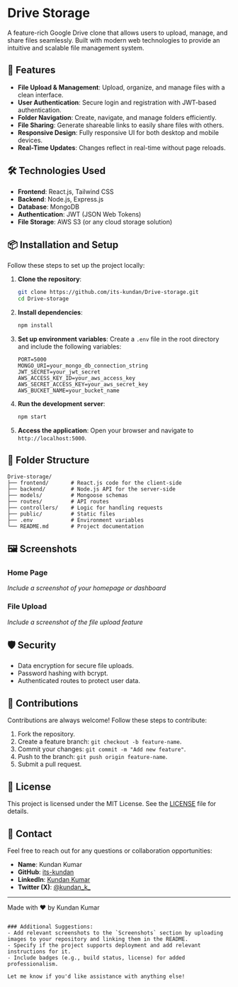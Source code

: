 # Drive Storage

A feature-rich Google Drive clone that allows users to upload, manage, and share files seamlessly. Built with modern web technologies to provide an intuitive and scalable file management system.

## 🚀 Features

- **File Upload & Management**: Upload, organize, and manage files with a clean interface.
- **User Authentication**: Secure login and registration with JWT-based authentication.
- **Folder Navigation**: Create, navigate, and manage folders efficiently.
- **File Sharing**: Generate shareable links to easily share files with others.
- **Responsive Design**: Fully responsive UI for both desktop and mobile devices.
- **Real-Time Updates**: Changes reflect in real-time without page reloads.

## 🛠️ Technologies Used

- **Frontend**: React.js, Tailwind CSS
- **Backend**: Node.js, Express.js
- **Database**: MongoDB
- **Authentication**: JWT (JSON Web Tokens)
- **File Storage**: AWS S3 (or any cloud storage solution)

## 📦 Installation and Setup

Follow these steps to set up the project locally:

1. **Clone the repository**:
   ```bash
   git clone https://github.com/its-kundan/Drive-storage.git
   cd Drive-storage
   ```

2. **Install dependencies**:
   ```bash
   npm install
   ```

3. **Set up environment variables**:
   Create a `.env` file in the root directory and include the following variables:
   ```env
   PORT=5000
   MONGO_URI=your_mongo_db_connection_string
   JWT_SECRET=your_jwt_secret
   AWS_ACCESS_KEY_ID=your_aws_access_key
   AWS_SECRET_ACCESS_KEY=your_aws_secret_key
   AWS_BUCKET_NAME=your_bucket_name
   ```

4. **Run the development server**:
   ```bash
   npm start
   ```

5. **Access the application**:
   Open your browser and navigate to `http://localhost:5000`.

## 📂 Folder Structure

```
Drive-storage/
├── frontend/       # React.js code for the client-side
├── backend/        # Node.js API for the server-side
├── models/         # Mongoose schemas
├── routes/         # API routes
├── controllers/    # Logic for handling requests
├── public/         # Static files
├── .env            # Environment variables
└── README.md       # Project documentation
```

## 🖼️ Screenshots

### Home Page
*Include a screenshot of your homepage or dashboard*

### File Upload
*Include a screenshot of the file upload feature*

## 🛡️ Security

- Data encryption for secure file uploads.
- Password hashing with bcrypt.
- Authenticated routes to protect user data.

## 🤝 Contributions

Contributions are always welcome! Follow these steps to contribute:

1. Fork the repository.
2. Create a feature branch: `git checkout -b feature-name`.
3. Commit your changes: `git commit -m "Add new feature"`.
4. Push to the branch: `git push origin feature-name`.
5. Submit a pull request.

## 📄 License

This project is licensed under the MIT License. See the [LICENSE](LICENSE) file for details.

## 📝 Contact

Feel free to reach out for any questions or collaboration opportunities:

- **Name**: Kundan Kumar  
- **GitHub**: [its-kundan](https://github.com/its-kundan)  
- **LinkedIn**: [Kundan Kumar](https://www.linkedin.com/in/its-kundan/)  
- **Twitter (X)**: [@kundan_k_](https://x.com/kundan_k_)

---

Made with ❤️ by Kundan Kumar
```

### Additional Suggestions:
- Add relevant screenshots to the `Screenshots` section by uploading images to your repository and linking them in the README.  
- Specify if the project supports deployment and add relevant instructions for it.  
- Include badges (e.g., build status, license) for added professionalism.

Let me know if you'd like assistance with anything else!